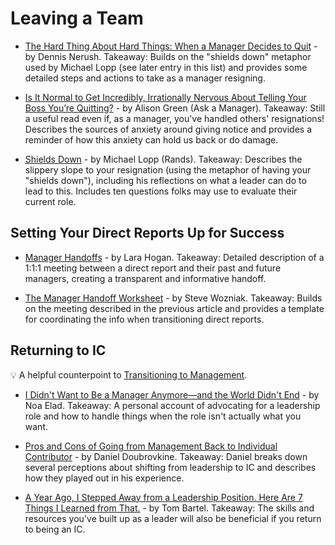 # Leaving a Team

- [The Hard Thing About Hard Things: When a Manager Decides to Quit](https://hackernoon.com/the-hard-thing-about-hard-things-when-a-manager-decides-to-quit-680b031965b1) - by Dennis Nerush. Takeaway: Builds on the "shields down" metaphor used by Michael Lopp (see later entry in this list) and provides some detailed steps and actions to take as a manager resigning.

- [Is It Normal to Get Incredibly, Irrationally Nervous About Telling Your Boss You’re Quitting?](https://slate.com/human-interest/2018/05/is-it-normal-to-get-incredibly-nervous-about-telling-your-boss-youre-quitting.html) - by Alison Green (Ask a Manager). Takeaway: Still a useful read even if, as a manager, you've handled others' resignations! Describes the sources of anxiety around giving notice and provides a reminder of how this anxiety can hold us back or do damage.

- [Shields Down](https://randsinrepose.com/archives/shields-down/) - by Michael Lopp (Rands). Takeaway: Describes the slippery slope to your resignation (using the metaphor of having your "shields down"), including his reflections on what a leader can do to lead to this. Includes ten questions folks may use to evaluate their current role.


## Setting Your Direct Reports Up for Success

- [Manager Handoffs](https://larahogan.me/blog/manager-handoffs/) - by Lara Hogan. Takeaway: Detailed description of a 1:1:1 meeting between a direct report and their past and future managers, creating a transparent and informative handoff. 

- [The Manager Handoff Worksheet](https://medium.com/making-meetup/the-manager-handoff-worksheet-c8acb2c899e6) - by Steve Wozniak. Takeaway: Builds on the meeting described in the previous article and provides a template for coordinating the info when transitioning direct reports.


## Returning to IC

💡 A helpful counterpoint to [Transitioning to Management](https://github.com/LappleApple/awesome-leading-and-managing/blob/master/Transitioning%20to%20Management.md).

- [I Didn't Want to Be a Manager Anymore—and the World Didn't End](https://engineering.gusto.com/i-didnt-want-to-be-a-manager-anymore-and-the-world-didnt-end/) - by Noa Elad. Takeaway: A personal account of advocating for a leadership role and how to handle things when the role isn't actually what you want.

- [Pros and Cons of Going from Management Back to Individual Contributor](https://code.dblock.org/2019/11/17/the-pros-and-cons-of-going-from-management-back-to-ic.html) - by Daniel Doubrovkine. Takeaway: Daniel breaks down several perceptions about shifting from leadership to IC and describes how they played out in his experience.

- [A Year Ago, I Stepped Away from a Leadership Position. Here Are 7 Things I Learned from That.](https://www.tombartel.me/blog/leadership-position-to-individual-contributor-what-i-learned/) - by Tom Bartel. Takeaway: The skills and resources you've built up as a leader will also be beneficial if you return to being an IC.
